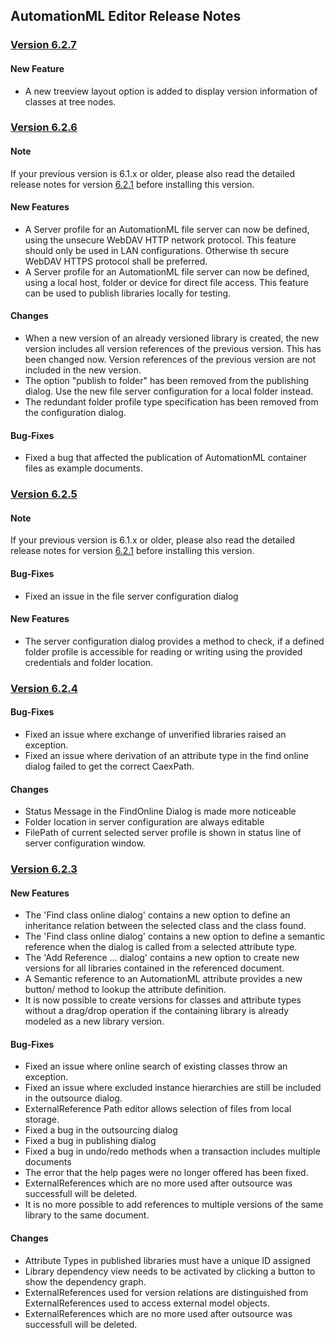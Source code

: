 ﻿
## AutomationML Editor Release Notes

### [Version 6.2.7](https://github.com/AutomationML/AutomationMLEditor/releases/tag/v6.2.7) 

#### New Feature
- A new treeview layout option is  added to display version information of classes at tree nodes.

### [Version 6.2.6](https://github.com/AutomationML/AutomationMLEditor/releases/tag/v6.2.6) 

#### Note
If your previous version is 6.1.x or older, please also read the detailed release notes for version [6.2.1](https://github.com/AutomationML/AutomationMLEditor/releases/tag/v6.2.1) before installing this version.

#### New Features
- A Server profile for an AutomationML file server can now be defined, using the unsecure WebDAV HTTP network protocol. This feature should only be used in LAN configurations. Otherwise th secure WebDAV HTTPS protocol shall be preferred.
- A Server profile for an AutomationML file server can now be defined, using a local host, folder or device for direct file access. This feature can be used to publish libraries locally for testing.

#### Changes
- When a new version of an already versioned library is created, the new version includes all version references of the previous version. This has been changed now. Version references of the previous version are not included in the new version. 
- The option "publish to folder" has been removed from the publishing dialog. Use the new file server configuration for a local folder instead.
- The redundant folder profile type specification has been removed from the configuration dialog.
 
#### Bug-Fixes
- Fixed a bug that affected the publication of AutomationML container files as example documents.


### [Version 6.2.5](https://github.com/AutomationML/AutomationMLEditor/releases/tag/v6.2.5) 

#### Note
If your previous version is 6.1.x or older, please also read the detailed release notes for version [6.2.1](https://github.com/AutomationML/AutomationMLEditor/releases/tag/v6.2.1) before installing this version.

#### Bug-Fixes
- Fixed an issue in the file server configuration dialog

#### New Features
- The server configuration dialog provides a method to check, if a defined folder profile is accessible for reading or writing using the provided credentials and folder location.

### [Version 6.2.4](https://github.com/AutomationML/AutomationMLEditor/releases/tag/v6.2.4) 

#### Bug-Fixes
- Fixed an issue where exchange of unverified libraries raised an exception.
- Fixed an issue where derivation of an attribute type in the find online dialog failed to get the correct CaexPath.

#### Changes
- Status Message in the FindOnline Dialog is made more noticeable
- Folder location in server configuration are always editable
- FilePath of current selected server profile is shown in status line of server configuration window.

### [Version 6.2.3](https://github.com/AutomationML/AutomationMLEditor/releases/tag/v6.2.3) 

#### New Features
- The 'Find class online dialog' contains a new option to define an inheritance relation between the selected class and the class found.
- The 'Find class online dialog' contains a new option to define a semantic reference when the dialog is called from a selected attribute type.
- The 'Add Reference ... dialog' contains a new option to create new versions for all libraries contained in the referenced document.
- A Semantic reference to an AutomationML attribute provides a new button/ method to lookup the attribute definition.
- It is now possible to create versions for classes and attribute types without a drag/drop operation if the containing library is already modeled as a new library version.

#### Bug-Fixes
- Fixed an issue where online search of existing classes throw an exception.
- Fixed an issue where excluded instance hierarchies are still be included in the outsource dialog.
- ExternalReference Path editor allows selection of files from local storage.
- Fixed a bug in the outsourcing dialog
- Fixed a bug in publishing dialog
- Fixed a bug in undo/redo methods when a transaction includes multiple documents
- The error that the help pages were no longer offered has been fixed.
- ExternalReferences which are no more used after outsource was successfull will be deleted.
- It is no more possible to add references to multiple versions of the same library to the same document.

#### Changes
- Attribute Types in published libraries must have a unique ID assigned
- Library dependency view needs to be activated by clicking a button to show the dependency graph.
- ExternalReferences used for version relations are distinguished from ExternalReferences used to access external model objects.
- ExternalReferences which are no more used after outsource was successfull will be deleted.
